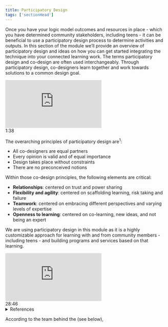 ```yaml
---
title: Participatory Design
tags: ['sectionHead']
---
```


Once you have your logic model outcomes and resources in place - which you have determined community stakeholders, including teens - it can be beneficial to use a participatory design process to determine activities and outputs.  In this section of the module we’ll provide an overview of participatory design and ideas on how you can get started integrating the technique into your connected learning work. The terms participatory design and co-design are often used interchangeably. Through participatory design, co-designers learn together and work towards solutions to a common design goal.

<div class="callout videos" markdown="1">
<iframe src="https://www.youtube.com/embed/CyT3xDRunRM" frameborder="0" allow="autoplay; encrypted-media" allowfullscreen></iframe>
<div class="videotime">1:38</div></div>

The overarching principles of participatory design are<sup>1</sup>:
- All co-designers are equal partners
- Every opinion is valid and of equal importance
- Design takes place without constraints
- There are no preconceived notions

Within those co-design principles, the following elements are critical:
- **Relationships**: centered on trust and power sharing 
- **Flexibility and agility**: centered on scaffolding learning, risk taking and failure
- **Teamwork**: centered on embracing different perspectives and varying levels of expertise
- **Openness to learning**: centered on co-learning, new ideas, and not being an expert

We are using participatory design in this module as it is a highly customizable approach for learning with and from community members - including teens - and building programs and services based on that learning.

<div class="callout videos" markdown="1">
<iframe src="https://www.youtube.com/embed/V0ZvpXgPWPs" frameborder="0" allow="autoplay; encrypted-media" allowfullscreen></iframe>
<div class="videotime">28:46</div></div>



<details>
	<summary>References</summary>
	<ul>
		<li>1. [VRtality project](https://www.vrtality.org/about/our-philosophy/){:target="_blank"}</li>
	</ul>
</details>

According to the team behind the  (see below), 

